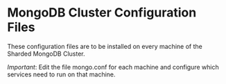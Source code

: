 # MongoDB Cluster Configuration Files

These configuration files are to be installed on every machine of the Sharded MongoDB Cluster.

*Important*: Edit the file mongo.conf for each machine and configure which services need to run on that machine.